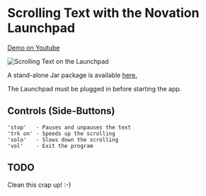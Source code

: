 # Scrolling Text with the Novation Launchpad

[Demo on Youtube](http://youtu.be/Zwbro6do84U)

<img src="https://raw.github.com/sordina/launchtext/master/images/launchtext.png" alt="Scrolling Text on the Launchpad" />

A stand-alone Jar package is available [here.](http://s3.amazonaws.com/sordina.binaries/launchtext-0.0.2-standalone.jar)

The Launchpad must be plugged in before starting the app.

## Controls (Side-Buttons)

    'stop'   - Pauses and unpauses the text
    'trk on' - Speeds up the scrolling
    'solo'   - Slows down the scrolling
    'vol'    - Exit the program

## TODO

Clean this crap up! :-)
